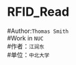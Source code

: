 RFID_Read
============
[baidu]:https://baike.baidu.com/pic/%E4%B8%AD%E5%8C%97%E5%A4%A7%E5%AD%A6/138820/0/962bd40735fae6cd962b68f40fb30f2443a70f8c?fr=lemma&ct=single#aid=0&pic=962bd40735fae6cd962b68f40fb30f2443a70f8c/962bd40735fae6cd962b68f40fb30f2443a70f8c.jpg "NUCLogo"
#Author:`Thomas Smith`<br>
#Work in `NUC`<br>
#作者：`江润东`<br>
#单位：`中北大学`
